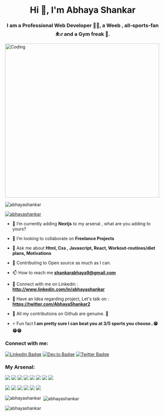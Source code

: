 <h1 align="center">Hi 👋, I'm Abhaya Shankar</h1>
<h3 align="center">I am a Professional Web Developer 🧑‍💻, a Weeb , all-sports-fan ⛹️‍♂️ and a Gym freak 💪.</h3>
<div style={{display: "flex" , alignItems: "center", justifyContent: "center", width: "100%"}}>
  <img align="center" alt="Coding" width="500" src="https://cdn.dribbble.com/users/1162077/screenshots/3848914/programmer.gif">
</div>

<p align="left"> <img src="https://komarev.com/ghpvc/?username=abhayashankar&label=Profile%20views&color=0e75b6&style=flat" alt="abhayashankar" /> </p>

<p align="left"> <a href="https://github.com/ryo-ma/github-profile-trophy"><img src="https://github-profile-trophy.vercel.app/?username=abhayashankar" alt="abhayashankar" /></a> </p>


- 🌱 I’m currently adding **Nextjs** to my arsenal , what are you adding to yours?

- 👯 I’m looking to collaborate on **Freelance Projects**

- 💬 Ask me about **Html, Css , Javascript, React, Workout-routines/diet plans, Motivations**

- 📔 Contributing to Open source as much as I can. 

- 📫 How to reach me **shankarabhaya9@gmail.com**

- 🔗 Connect with me on Linkedin :  **http://www.linkedin.com/in/abhayashankar**

- 🦜 Have an Idea regarding project, Let's talk on : **https://twitter.com/AbhayaShankar2**

- 🚀 All my contributions on Github are genuine. 🫡

- ⚡ Fun fact **I am pretty sure I can beat you at 3/5 sports you choose..😁😁😁**

<h3 align="left">Connect with me:</h3>
<p align="left">
<a href="https://www.linkedin.com/in/abhayashankar" target="blank">
  <img src="https://camo.githubusercontent.com/a80d00f23720d0bc9f55481cfcd77ab79e141606829cf16ec43f8cacc7741e46/68747470733a2f2f696d672e736869656c64732e696f2f62616467652f4c696e6b6564496e2d3030373742353f7374796c653d666f722d7468652d6261646765266c6f676f3d6c696e6b6564696e266c6f676f436f6c6f723d7768697465" alt="Linkedin Badge" data-canonical-src="https://img.shields.io/badge/LinkedIn-0077B5?style=for-the-badge&amp;logo=linkedin&amp;logoColor=white" style="max-width: 100%;"></a>
<a href="https://www.instagram.com/abhaya_shankar05/" rel="nofollow"><img src="https://camo.githubusercontent.com/744f5586e9eee9ca48c84aa31a04cbc28fa9da0359eba6856cc26ce041db3031/68747470733a2f2f696d672e736869656c64732e696f2f62616467652f496e7374616772616d2d4531333036433f7374796c653d666f722d7468652d6261646765266c6f676f3d696e7374616772616d266c6f676f436f6c6f723d7768697465" alt="Dev.to Badge" data-canonical-src="https://img.shields.io/badge/Instagram-E1306C?style=for-the-badge&amp;logo=instagram&amp;logoColor=white" style="max-width: 100%;"></a>
<a href="https://twitter.com/AbhayaShankar2" rel="nofollow"><img src="https://camo.githubusercontent.com/5d03c86f6a75f7cbe80d135d9162fbf6dc46a31253cf30a8e9bb8279b4d574d3/68747470733a2f2f696d672e736869656c64732e696f2f62616467652f547769747465722d3144413146323f7374796c653d666f722d7468652d6261646765266c6f676f3d74776974746572266c6f676f436f6c6f723d7768697465" alt="Twitter Badge" data-canonical-src="https://img.shields.io/badge/Twitter-1DA1F2?style=for-the-badge&amp;logo=twitter&amp;logoColor=white" style="max-width: 100%;"></a>

<h3 align="left">My Arsenal:</h3>
<p align="left"> 

  

<a href="#"><img src="https://img.shields.io/badge/HTML5-red?style=for-the-badge&logo=html5&labelColor=black&color=E34F26"/></a>
<a href="#"><img src="https://img.shields.io/badge/CSS3-white?style=for-the-badge&logo=css3&logoColor=1572B6&labelColor=black&color=1572B6" /></a>
<a href="#"><img src="https://img.shields.io/badge/Javascript-yellow?style=for-the-badge&logo=javascript&labelColor=black&color=c89100"/></a>
<a href="#"><img src="https://img.shields.io/badge/React-blue?style=for-the-badge&logo=react&labelColor=black&color=3a8296"/></a>
<a href="#"><img src="https://img.shields.io/badge/Next.js-black?style=for-the-badge&logo=Next.js&&logoColor=white&labelColor=black&color=2E2E2E"/></a>
<a href="#"><img src="https://img.shields.io/badge/MongoDB-green?style=for-the-badge&logo=mongodb&labelColor=black&color=409040"/></a>
<a href="#"><img src="https://img.shields.io/badge/Express-black?style=for-the-badge&logo=express&labelColor=black&color=1f1f1f"/></a>
<a href="#"><img src="https://img.shields.io/badge/Node.JS-blue?style=for-the-badge&logo=node.js&logoColor=lime&labelColor=black&color=236b23"/></a>




<a href="#"><img src="https://img.shields.io/badge/Git-red?style=for-the-badge&logo=git&labelColor=black&color=red"/></a>
<a href="#"><img src="https://img.shields.io/badge/GitHub-black?style=for-the-badge&logo=github&labelColor=black&color=181717"/></a>
<a href="#"><img src="https://img.shields.io/badge/Tailwind%20CSS-black?style=for-the-badge&logo=tailwindcss&labelColor=black&color=1CA1B8"/></a>
<a href="#"><img src="https://img.shields.io/badge/VSCode-cyan?style=for-the-badge&logo=visual%20studio%20code&labelColor=00497a&color=007ACC"/></a>
<a href="#"><img src="https://img.shields.io/badge/Postman-orange?style=for-the-badge&logo=postman&labelColor=black&color=ff4704"/></a>
<a href="#"><img src="https://img.shields.io/badge/Figma-pink?style=for-the-badge&logo=figma&labelColor=black&color=eb3471"/></a>



</p>

<p><img align="left" src="https://github-readme-stats.vercel.app/api/top-langs?username=abhayashankar&show_icons=true&locale=en&layout=compact&theme=tokyonight" alt="abhayashankar" /></p>

<p>&nbsp;<img align="center" src="https://github-readme-stats.vercel.app/api?username=abhayashankar&show_icons=true&locale=en&theme=tokyonight" alt="abhayashankar" /></p>

<p><img align="center" src="https://github-readme-streak-stats.herokuapp.com/?user=abhayashankar&&theme=tokyonight" alt="abhayashankar" /></p>

